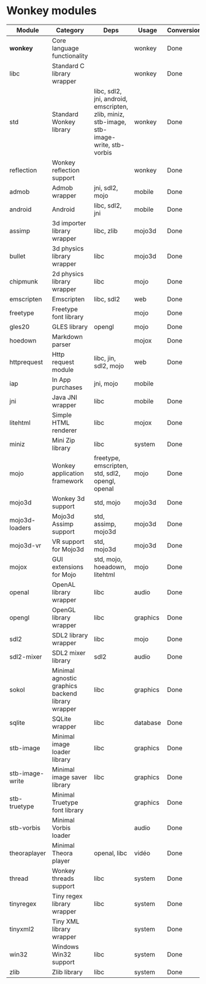 # Wonkey modules

| Module          | Category                                          | Deps                                                         | Usage    | Conversion |
| --------------- | ------------------------------------------------- | ------------------------------------------------------------ | -------- | ---------- |
| **wonkey**      | Core language functionality                       |                                                              | wonkey   | Done       |
| libc            | Standard C library wrapper                        |                                                              | wonkey   | Done       |
| std             | Standard Wonkey library                           | libc, sdl2, jni, android, emscripten, zlib, miniz, stb-image, stb-image-write, stb-vorbis | wonkey   | Done       |
| reflection      | Wonkey reflection support                         |                                                              | wonkey   | Done       |
| admob           | Admob wrapper                                     | jni, sdl2, mojo                                              | mobile   | Done       |
| android         | Android                                           | libc, sdl2, jni                                              | mobile   | Done       |
| assimp          | 3d importer library wrapper                       | libc, zlib                                                   | mojo3d   | Done       |
| bullet          | 3d physics library wrapper                        | libc                                                         | mojo3d   | Done       |
| chipmunk        | 2d physics library wrapper                        | libc                                                         | mojo     | Done       |
| emscripten      | Emscripten                                        | libc, sdl2                                                   | web      | Done       |
| freetype        | Freetype font library                             |                                                              | mojo     | Done       |
| gles20          | GLES library                                      | opengl                                                       | mojo     | Done       |
| hoedown         | Markdown parser                                   |                                                              | mojox    | Done       |
| httprequest     | Http request module                               | libc, jin, sdl2, mojo                                        | web      | Done       |
| iap             | In App purchases                                  | jni, mojo                                                    | mobile   |            |
| jni             | Java JNI wrapper                                  | libc                                                         | mobile   | Done       |
| litehtml        | Simple HTML renderer                              | libc                                                         | mojox    | Done       |
| miniz           | Mini Zip library                                  | libc                                                         | system   | Done       |
| mojo            | Wonkey application framework                      | freetype, emscripten, std, sdl2, opengl, openal              | mojo     | Done       |
| mojo3d          | Wonkey 3d support                                 | std, mojo                                                    | mojo3d   | Done       |
| mojo3d-loaders  | Mojo3d Assimp support                             | std, assimp, mojo3d                                          | mojo3d   | Done       |
| mojo3d-vr       | VR support for Mojo3d                             | std, mojo3d                                                  | mojo3d   | Done       |
| mojox           | GUI extensions for Mojo                           | std, mojo, hoeadown, litehtml                                | mojo     | Done       |
| openal          | OpenAL library wrapper                            | libc                                                         | audio    | Done       |
| opengl          | OpenGL library wrapper                            | libc                                                         | graphics | Done       |
| sdl2            | SDL2 library wrapper                              | libc                                                         | mojo     | Done       |
| sdl2-mixer      | SDL2 mixer library                                | sdl2                                                         | audio    | Done       |
| sokol           | Minimal agnostic graphics backend library wrapper | libc                                                         | graphics | Done       |
| sqlite          | SQLite wrapper                                    | libc                                                         | database | Done       |
| stb-image       | Minimal image loader library                      | libc                                                         | graphics | Done       |
| stb-image-write | Minimal image saver library                       | libc                                                         | graphics | Done       |
| stb-truetype    | Minimal Truetype font library                     |                                                              | graphics | Done       |
| stb-vorbis      | Minimal Vorbis loader                             |                                                              | audio    | Done       |
| theoraplayer    | Minimal Theora player                             | openal, libc                                                 | vidéo    | Done       |
| thread          | Wonkey threads support                            | libc                                                         | system   | Done       |
| tinyregex       | Tiny regex library wrapper                        | libc                                                         | system   | Done       |
| tinyxml2        | Tiny XML library wrapper                          |                                                              | system   | Done       |
| win32           | Windows Win32 support                             | libc                                                         | system   | Done       |
| zlib            | Zlib library                                      | libc                                                         | system   | Done       |

